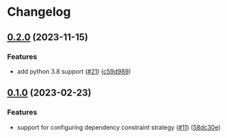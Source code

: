 # Changelog

## [0.2.0](https://github.com/artisanofcode/poetry-stickywheel-plugin/compare/v0.1.0...v0.2.0) (2023-11-15)


### Features

* add python 3.8 support ([#21](https://github.com/artisanofcode/poetry-stickywheel-plugin/issues/21)) ([c59d989](https://github.com/artisanofcode/poetry-stickywheel-plugin/commit/c59d98999faa8fa56a96ba536bb2074b14ef62bf))

## [0.1.0](https://github.com/artisanofcode/poetry-stickywheel-plugin/compare/v0.0.1...v0.1.0) (2023-02-23)


### Features

* support for configuring dependency constraint strategy ([#11](https://github.com/artisanofcode/poetry-stickywheel-plugin/issues/11)) ([58dc30e](https://github.com/artisanofcode/poetry-stickywheel-plugin/commit/58dc30e6c9e09402346684cd2797cd9a88684f81))
